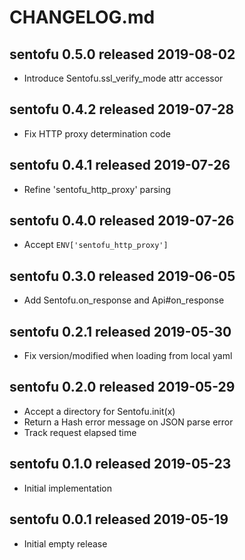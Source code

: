 
# CHANGELOG.md


## sentofu 0.5.0  released 2019-08-02

* Introduce Sentofu.ssl_verify_mode attr accessor


## sentofu 0.4.2  released 2019-07-28

* Fix HTTP proxy determination code


## sentofu 0.4.1  released 2019-07-26

* Refine 'sentofu_http_proxy' parsing


## sentofu 0.4.0  released 2019-07-26

* Accept `ENV['sentofu_http_proxy']`


## sentofu 0.3.0  released 2019-06-05

* Add Sentofu.on_response and Api#on_response


## sentofu 0.2.1  released 2019-05-30

* Fix version/modified when loading from local yaml


## sentofu 0.2.0  released 2019-05-29

* Accept a directory for Sentofu.init(x)
* Return a Hash error message on JSON parse error
* Track request elapsed time


## sentofu 0.1.0  released 2019-05-23

* Initial implementation


## sentofu 0.0.1  released 2019-05-19

* Initial empty release

